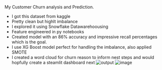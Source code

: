 My Customer Churn analysis and Prediction. 
- I got this dataset from kaggle
- Pretty clean but highlt imbalance
- I explored it using Snowflake Datawarehoousing
- Feature engineered in py notebooks
- Created model with an 86% accuracy and impressive recall percentages which is the goal.
- I use XG Boost model perfect for handling the imbalance, also applied SMOTE
- I created a word cloud for churn reason to inform nest steps and would hopfully create a steamlit dashboard next
 ![output](https://github.com/user-attachments/assets/b050d8e1-f7fd-456d-8174-0c1ce366d415)
 ![image](https://github.com/user-attachments/assets/0a2f098a-0f5e-4bf5-8c56-c7e33a05f3cb)
